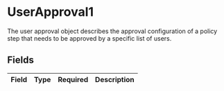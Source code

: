 # UserApproval1

 The user approval object describes the approval configuration of a policy step that needs to be approved by a specific list of users.



## Fields

| Field       | Type        | Required    | Description |
| ----------- | ----------- | ----------- | ----------- |